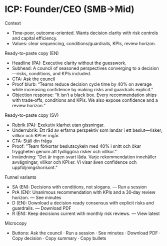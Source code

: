 # ICP: Founder/CEO (SMB→Mid)

Context
- Time-poor, outcome-oriented. Wants decision clarity with risk controls and capital efficiency.
- Values: clear sequencing, conditions/guardrails, KPIs, review horizon.

Ready-to-paste copy (EN)
- Headline (PA): Executive clarity without the guesswork.
- Subhead: A council of seasoned perspectives converging to a decision—risks, conditions, and KPIs included.
- CTA: Ask the council
- Proof blurb: “Teams reduce decision cycle time by 40% on average while increasing confidence by making risks and guardrails explicit.”
- Objection response: “It isn’t a black box. Every recommendation ships with trade‑offs, conditions and KPIs. We also expose confidence and a review horizon.”

Ready-to-paste copy (SV)
- Rubrik (PA): Exekutiv klarhet utan gissningar.
- Underrubrik: Ett råd av erfarna perspektiv som landar i ett beslut—risker, villkor och KPI:er ingår.
- CTA: Ställ din fråga
- Proof: ”Team förkortar beslutscykeln med 40% i snitt och ökar tryggheten genom att tydliggöra risker och villkor.”
- Invändning: ”Det är ingen svart låda. Varje rekommendation innehåller avvägningar, villkor och KPI:er. Vi visar även confidence och uppföljningshorisont.”

Funnel variants
- SA (EN): Decisions with conditions, not slogans. — Run a session
- PrA (EN): Unanimous recommendation with KPIs and a 30‑day review horizon. — See minutes
- D (EN): Download a decision‑ready consensus with explicit risks and guardrails. — Download PDF
- R (EN): Keep decisions current with monthly risk reviews. — View latest

Microcopy
- Buttons: Ask the council · Run a session · See minutes · Download PDF · Copy decision · Copy summary · Copy bullets
